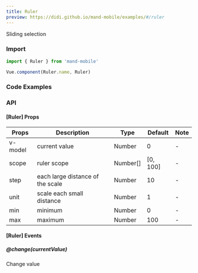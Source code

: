 ```yaml
---
title: Ruler
preview: https://didi.github.io/mand-mobile/examples/#/ruler
---
```


Sliding selection

### Import

```javascript
import { Ruler } from 'mand-mobile'

Vue.component(Ruler.name, Ruler)
```

### Code Examples
<!-- DEMO -->

### API

#### [Ruler] Props
|Props | Description | Type | Default | Note|
|----|-----|------|------|------|
|v-model|current value|Number|0|-|
|scope|ruler scope|Number[]|[0, 100]|-|
|step|each large distance of the scale|Number|10|-|
|unit|scale each small distance|Number|1|-|
|min|minimum|Number|0|-|
|max|maximum|Number|100|-|

#### [Ruler] Events

##### @change(currentValue)
Change value
